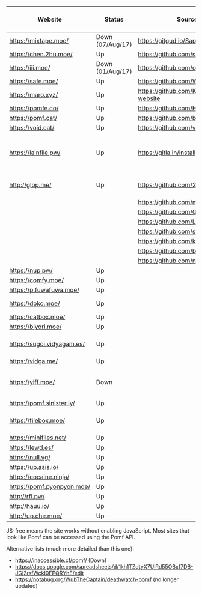 | Website                    | Status           | Source code                                   | Size limit (MiB) | Notes                                       
|----------------------------|------------------|-----------------------------------------------|-----------------:|---------------------------------------------
| https://mixtape.moe/       | Down (07/Aug/17) | https://gitgud.io/Sapphire/mixtape.moe        |              100 | Pastebin, voice                             
| https://chen.2hu.moe/      | Up               | https://github.com/silentdragonz/chen         |               50 |                                             
| https://jii.moe/           | Down (01/Aug/17) | https://github.com/oohnoitz/jii               |              150 | JS-free                                     
| https://safe.moe/          | Up               | https://github.com/WeebDev/loli-safe          |              200 | Pastebin                                    
| https://maro.xyz/          | Up               | https://github.com/Kiniamaro/maro.xyz-website |               50 |                                             
| https://pomfe.co/          | Up               | https://github.com/H3X-Dev/pomfe.co           |              100 |                                             
| https://pomf.cat/          | Up               | https://github.com/banksymate/Pomf            |               75 |                                             
| https://void.cat/          | Up               | https://github.com/v0l/void.cat               |             2048 |                                             
| https://lainfile.pw/       | Up               | https://gitla.in/installgen2/flup             |                8 | Public uploads, JS-free, original filenames 
| http://glop.me/            | Up               | https://github.com/2yrs/Pomf                  |               10 | Uses [IPFS][0], pastebin                    
|                            |                  | https://github.com/maxpowa/npomf              |                  |                                           
|                            |                  | https://github.com/Guad/fuwa                  |                  | JS-free                                     
|                            |                  | https://github.com/Luminarys/Eientei          |                  |                                             
|                            |                  | https://github.com/sora-chan/wakaba           |                  | JS-free                                     
|                            |                  | https://github.com/kimoi/madokami.com         |                  |                                             
|                            |                  | https://github.com/bohrmeista/1338            |                  |                                             
|                            |                  | https://github.com/nya/cpomf                  |                  |                                             
| https://nup.pw/            | Up               |                                               |              150 | JS-free                                     
| https://comfy.moe/         | Up               |                                               |              512 |                                             
| https://p.fuwafuwa.moe/    | Up               |                                               |               50 | JS-free                                     
| https://doko.moe/          | Up               |                                               |             2048 | Rude, JS-free                               
| https://catbox.moe/        | Up               |                                               |              200 | JS-free                                     
| https://biyori.moe/        | Up               |                                               |              100 |                                             
| https://sugoi.vidyagam.es/ | Up               |                                               |              100 | Nice colors, pastebin                       
| https://vidga.me/          | Up               |                                               |              100 | JS-free                                     
| https://yiff.moe/          | Down             |                                               |              512 | Nice colors, metadata stripping             
| https://pomf.sinister.ly/  | Up               |                                               |              100 |                                             
| https://filebox.moe/       | Up               |                                               |             3000 | Nice colors, JS-free                        
| https://minifiles.net/     | Up               |                                               |              100 |                                             
| https://lewd.es/           | Up               |                                               |              500 | JS-free                                     
| https://null.vg/           | Up               |                                               |              128 |                                             
| https://up.asis.io/        | Up               |                                               |              100 |                                             
| https://cocaine.ninja/     | Up               |                                               |               32 | JS-free                                     
| https://pomf.pyonpyon.moe/ | Up               |                                               |               50 |                                             
| http://rfl.pw/             | Up               |                                               |              250 |                                             
| http://hauu.io/            | Up               |                                               |              128 | JS-free                                     
| http://up.che.moe/         | Up               |                                               |               50 |                                             

JS-free means the site works without enabling JavaScript. Most sites that look like Pomf can be accessed
using the Pomf API.

Alternative lists (much more detailed than this one):
 - https://inaccessible.cf/pomf/ (Down)
 - https://docs.google.com/spreadsheets/d/1kh1TZdtyX7UlRd55OBxf7DB-JGj2rsfWckI0FPQRYhE/edit
 - https://notabug.org/WubTheCaptain/deathwatch-pomf (no longer updated)

[0]: http://ipfs.io/

